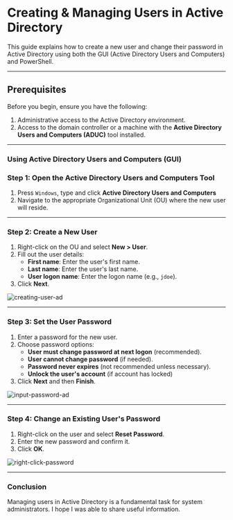 # Creating & Managing Users in Active Directory

This guide explains how to create a new user and change their password in Active Directory using both the GUI (Active Directory Users and Computers) and PowerShell.

---

## Prerequisites

Before you begin, ensure you have the following:
1. Administrative access to the Active Directory environment.
2. Access to the domain controller or a machine with the **Active Directory Users and Computers (ADUC)** tool installed.


---

### Using Active Directory Users and Computers (GUI)

### Step 1: Open the Active Directory Users and Computers Tool
1. Press `Windows`, type and click **Active Directory Users and Computers**
2. Navigate to the appropriate Organizational Unit (OU) where the new user will reside.

---

### Step 2: Create a New User
1. Right-click on the OU and select **New > User**.
2. Fill out the user details:
   - **First name**: Enter the user's first name.
   - **Last name**: Enter the user's last name.
   - **User logon name**: Enter the logon name (e.g., `jdoe`).
3. Click **Next**.

![creating-user-ad](https://github.com/user-attachments/assets/59d3d9c2-887c-494c-9d1d-8bc6fe1c8137)

---

### Step 3: Set the User Password
1. Enter a password for the new user.
2. Choose password options:
   - **User must change password at next logon** (recommended).
   - **User cannot change password** (if needed).
   - **Password never expires** (not recommended unless necessary).
   - **Unlock the user's account** (if account has locked)
3. Click **Next** and then **Finish**.

![input-password-ad](https://github.com/user-attachments/assets/b75c97e2-89c1-42d0-9688-c5e1ef670732)


---

### Step 4: Change an Existing User's Password
1. Right-click on the user and select **Reset Password**.
2. Enter the new password and confirm it.
3. Click **OK**.

![right-click-password](https://github.com/user-attachments/assets/ec106c4c-a201-4af1-871a-b43d68e397da)

---

### Conclusion
Managing users in Active Directory is a fundamental task for system administrators. I hope I was able to share useful information.

